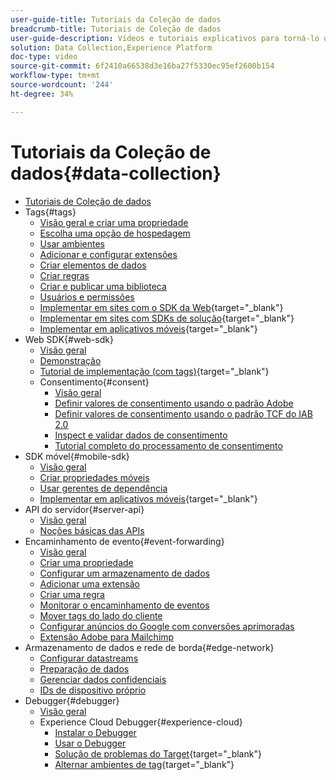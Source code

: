 ```yaml
---
user-guide-title: Tutoriais da Coleção de dados
breadcrumb-title: Tutoriais de Coleção de dados
user-guide-description: Vídeos e tutoriais explicativos para torná-lo um usuário avançado da Coleção de dados na Experience Platform.
solution: Data Collection,Experience Platform
doc-type: video
source-git-commit: 6f2410a66538d3e16ba27f5330ec95ef2600b154
workflow-type: tm+mt
source-wordcount: '244'
ht-degree: 34%

---
```



# Tutoriais da Coleção de dados{#data-collection}

+ [Tutoriais de Coleção de dados](overview.md)
+ Tags{#tags}
   + [Visão geral e criar uma propriedade](tags/create-a-property.md)
   + [Escolha uma opção de hospedagem](tags/choose-a-hosting-option.md)
   + [Usar ambientes](tags/use-environments.md)
   + [Adicionar e configurar extensões](tags/add-and-configure-extensions.md)
   + [Criar elementos de dados](tags/create-data-elements.md)
   + [Criar regras](tags/build-rules.md)
   + [Criar e publicar uma biblioteca](tags/build-and-publish-a-library.md)
   + [Usuários e permissões](tags/users-and-permissions.md)
   + [Implementar em sites com o SDK da Web](https://experienceleague.adobe.com/docs/platform-learn/implement-web-sdk/overview.html?lang=pt-BR){target=&quot;_blank&quot;}
   + [Implementar em sites com SDKs de solução](https://experienceleague.adobe.com/docs/platform-learn/implement-in-websites/overview.html){target=&quot;_blank&quot;}
   + [Implementar em aplicativos móveis](https://experienceleague.adobe.com/docs/platform-learn/implement-mobile-sdk/overview.html?lang=pt-BR){target=&quot;_blank&quot;}
+ Web SDK{#web-sdk}
   + [Visão geral](web-sdk/overview.md)
   + [Demonstração](web-sdk/demo.md)
   + [Tutorial de implementação (com tags)](https://experienceleague.adobe.com/docs/platform-learn/implement-web-sdk/overview.html?lang=pt-BR){target=&quot;_blank&quot;}
   + Consentimento{#consent}
      + [Visão geral](web-sdk/consent/overview.md)
      + [Definir valores de consentimento usando o padrão Adobe](web-sdk/consent/set-consent-adobe.md)
      + [Definir valores de consentimento usando o padrão TCF do IAB 2.0](web-sdk/consent/set-consent-iab.md)
      + [Inspect e validar dados de consentimento](web-sdk/consent/inspect.md)
      + [Tutorial completo do processamento de consentimento](web-sdk/consent/tutorial.md)
+ SDK móvel{#mobile-sdk}
   + [Visão geral](mobile-sdk/overview.md)
   + [Criar propriedades móveis](mobile-sdk/create-mobile-properties.md)
   + [Usar gerentes de dependência](mobile-sdk/use-dependency-managers.md)
   + [Implementar em aplicativos móveis](https://experienceleague.adobe.com/docs/platform-learn/implement-mobile-sdk/overview.html?lang=pt-BR){target=&quot;_blank&quot;}
+ API do servidor{#server-api}
   + [Visão geral](server-api/overview.md)
   + [Noções básicas das APIs](server-api/introduction.md)
+ Encaminhamento de evento{#event-forwarding}
   + [Visão geral](event-forwarding/overview.md)
   + [Criar uma propriedade](event-forwarding/create-a-property.md)
   + [Configurar um armazenamento de dados](event-forwarding/set-up-a-datastream.md)
   + [Adicionar uma extensão](event-forwarding/add-an-extension.md)
   + [Criar uma regra](event-forwarding/create-a-rule.md)
   + [Monitorar o encaminhamento de eventos](event-forwarding/monitor.md)
   + [Mover tags do lado do cliente](event-forwarding/consider-moving-tags.md)
   + [Configurar anúncios do Google com conversões aprimoradas](event-forwarding/set-up-google-ads-enhanced-conversions.md)
   + [Extensão Adobe para Mailchimp](event-forwarding/adobe-extension-for-mailchimp.md)
+ Armazenamento de dados e rede de borda{#edge-network}
   + [Configurar datastreams](edge/configure-datastreams.md)
   + [Preparação de dados](edge/data-prep.md)
   + [Gerenciar dados confidenciais](edge/manage-sensitive-data-in-datastreams.md)
   + [IDs de dispositivo próprio](edge/generate-first-party-device-ids.md)
+ Debugger{#debugger}
   + [Visão geral](debugger/overview.md)
   + Experience Cloud Debugger{#experience-cloud}
      + [Instalar o Debugger](debugger/experience-cloud/add-the-extension.md)
      + [Usar o Debugger](debugger/experience-cloud/use-the-experience-cloud-debugger.md)
      + [Solução de problemas do Target](https://experienceleague.adobe.com/docs/target-learn/tutorials/troubleshooting/troubleshoot-with-the-experience-cloud-debugger.html){target=&quot;_blank&quot;}
      + [Alternar ambientes de tag](https://experienceleague.adobe.com/docs/platform-learn/implement-in-websites/configure-tags/switch-environments.html){target=&quot;_blank&quot;}
